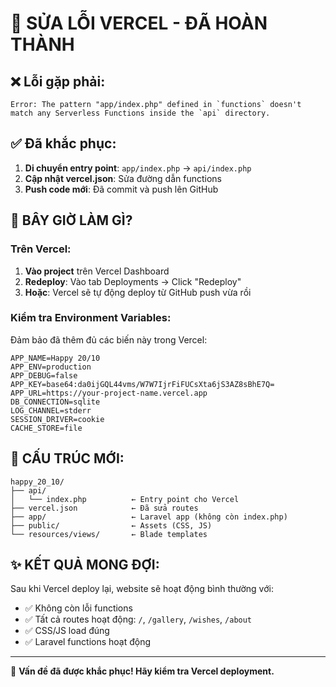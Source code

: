 # 🔧 SỬA LỖI VERCEL - ĐÃ HOÀN THÀNH

## ❌ Lỗi gặp phải:
```
Error: The pattern "app/index.php" defined in `functions` doesn't match any Serverless Functions inside the `api` directory.
```

## ✅ Đã khắc phục:

1. **Di chuyển entry point**: `app/index.php` → `api/index.php`
2. **Cập nhật vercel.json**: Sửa đường dẫn functions
3. **Push code mới**: Đã commit và push lên GitHub

## 🚀 BÂY GIỜ LÀM GÌ?

### Trên Vercel:
1. **Vào project** trên Vercel Dashboard
2. **Redeploy**: Vào tab Deployments → Click "Redeploy" 
3. **Hoặc**: Vercel sẽ tự động deploy từ GitHub push vừa rồi

### Kiểm tra Environment Variables:
Đảm bảo đã thêm đủ các biến này trong Vercel:

```env
APP_NAME=Happy 20/10
APP_ENV=production
APP_DEBUG=false
APP_KEY=base64:da0ijGQL44vms/W7W7IjrFiFUCsXta6jS3AZ8sBhE7Q=
APP_URL=https://your-project-name.vercel.app
DB_CONNECTION=sqlite
LOG_CHANNEL=stderr
SESSION_DRIVER=cookie
CACHE_STORE=file
```

## 🎯 CẤU TRÚC MỚI:

```
happy_20_10/
├── api/
│   └── index.php          ← Entry point cho Vercel
├── vercel.json            ← Đã sửa routes
├── app/                   ← Laravel app (không còn index.php)
├── public/                ← Assets (CSS, JS)
└── resources/views/       ← Blade templates
```

## ✨ KẾT QUẢ MONG ĐỢI:

Sau khi Vercel deploy lại, website sẽ hoạt động bình thường với:
- ✅ Không còn lỗi functions
- ✅ Tất cả routes hoạt động: `/`, `/gallery`, `/wishes`, `/about`
- ✅ CSS/JS load đúng
- ✅ Laravel functions hoạt động

---

🎉 **Vấn đề đã được khắc phục! Hãy kiểm tra Vercel deployment.**
